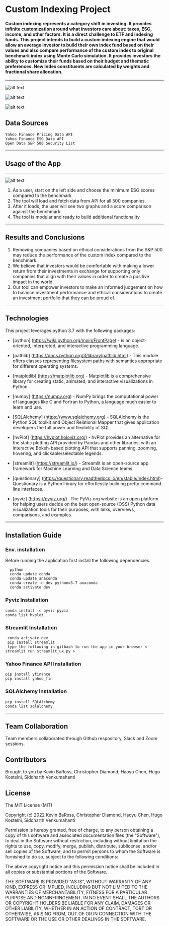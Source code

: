 # Custom Indexing Project

####  Custom indexing represents a category shift in investing. It provides infinite customization around what investors care about: taxes, ESG, income, and other factors. It is a direct challenge to ETF and indexing funds.  This project intends to build a custom indexing engine that would allow an average investor to build their own index fund based on their values and also compare performance of the custom index to original benchmark index using Monte Carlo simulation.  It provides investors the ability to customize their funds based on their budget and thematic preferences.  New Index constituents are calculated by weights and fractional share allocation.

---


![alt text](Image/plot_1.png)

![alt text](Image/plot_2.png)

![alt text](Image/plot_3.png)

## Data Sources

```
Yahoo Finance Pricing Data API
Yahoo Finance ESG Data API
Open Data S&P 500 Security List
```
---
## Usage of the App
---

![alt text](Image/plot_4.png)

1. As a user, start on the left side and choose the minimum ESG scores compared to the benchmark
2. The tool will load and fetch data from API for all 500 companies.
3. After it loads, the user will see two graphs and a score comparison against the benchmark
4. The tool is modular and ready to build additional functionality
---

## Results and Conclusions 

1. Removing companies based on ethical considerations from the S&P 500 may reduce the performance of the custom index compared to the benchmark. 
2. We believe that investors would be comfortable with making a lower return from their investments in exchange for supporting only companies that align with their values in order to create a positive impact in the world. 
3. Our tool can empower investors to make an informed judgement on how to balance investment performance and ethical considerations to create an investment portfolio that they can be proud of. 

---
## Technologies

This project leverages python 3.7 with the following packages:

* [python] (https://wiki.python.org/moin/FrontPage) - is an object-oriented, interpreted, and interactive programming language.

* [pathlib] (https://docs.python.org/3/library/pathlib.html) - This module offers classes representing filesystem paths with semantics appropriate for different operating systems.

* [matplotlib] (https://matplotlib.org) - Matplotlib is a comprehensive library for creating static, animated, and interactive visualizations in Python.

* [numpy] (https://numpy.org) - NumPy brings the computational power of languages like C and Fortran to Python, a language much easier to learn and use. 

* [SQLAlchemy] (https://www.sqlalchemy.org) - SQLAlchemy is the Python SQL toolkit and Object Relational Mapper that gives application developers the full power and flexibility of SQL.

* [hvPlot] (https://hvplot.holoviz.org/) - hvPlot provides an alternative for the static plotting API provided by Pandas and other libraries, with an interactive Bokeh-based plotting API that supports panning, zooming, hovering, and clickable/selectable legends.

* [streamlit] (https://streamlit.io/) - Streamlit is an open-source app framework for Machine Learning and Data Science teams.

* [questionary] (https://questionary.readthedocs.io/en/stable/index.html)- Questionary is a Python library for effortlessly building pretty command line interfaces.

* [pyviz] (https://pyviz.org/)- The PyViz.org website is an open platform for helping users decide on the best open-source (OSS) Python data visualization tools for their purposes, with links, overviews, comparisons, and examples.

---

## Installation Guide

### Env. installation

Before running the application first install the following dependencies.

```
  python
  conda update conda
  conda update anaconda
  conda create -n dev python=3.7 anaconda
  conda activate dev 
```
### Pyviz Installation

```
conda install -c pyviz pyviz
conda list hvplot
```
### Streamlit Installation
```
 conda activate dev
 pip install streamlit 
 type the following in gitbash to run the app in your browser < streamlit run streamlit_ux.py >
 ```

### Yahoo Finance API Installation
```
pip install yfinance
pip install yahoo_fin
```
### SQLAlchemy Installation
```
pip install SQLAlchemy
conda list sqlalchemy
```
---

## Team Collaboration

Team members collaborated through Github respository, Slack and Zoom sessions. 

## Contributors

Brought to you by Kevin BaRoss, Christopher Diamond, Haoyu Chen, Hugo Kostelni, Siddharth Venkumahanti

## License

The MIT License (MIT)

Copyright (c) 2022 Kevin BaRoss, Christopher Diamond, Haoyu Chen, Hugo Kostelni, Siddharth Venkumahanti

Permission is hereby granted, free of charge, to any person obtaining a copy of this software and associated documentation files (the "Software"), to deal in the Software without restriction, including without limitation the rights to use, copy, modify, merge, publish, distribute, sublicense, and/or sell copies of the Software, and to permit persons to whom the Software is furnished to do so, subject to the following conditions:

The above copyright notice and this permission notice shall be included in all copies or substantial portions of the Software.

THE SOFTWARE IS PROVIDED "AS IS", WITHOUT WARRANTY OF ANY KIND, EXPRESS OR IMPLIED, INCLUDING BUT NOT LIMITED TO THE WARRANTIES OF MERCHANTABILITY, FITNESS FOR A PARTICULAR PURPOSE AND NONINFRINGEMENT. IN NO EVENT SHALL THE AUTHORS OR COPYRIGHT HOLDERS BE LIABLE FOR ANY CLAIM, DAMAGES OR OTHER LIABILITY, WHETHER IN AN ACTION OF CONTRACT, TORT OR OTHERWISE, ARISING FROM, OUT OF OR IN CONNECTION WITH THE SOFTWARE OR THE USE OR OTHER DEALINGS IN THE SOFTWARE.
